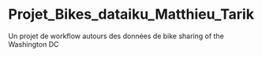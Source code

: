 # Projet_Bikes_dataiku_Matthieu_Tarik
Un projet de workflow autours des données de bike sharing of the Washington DC
